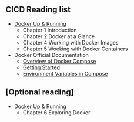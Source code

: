 ## CICD Reading list
* [Docker Up & Running](https://www.amazon.com/Docker-Shipping-Reliable-Containers-Production/dp/1492036730/ref=sr_1_5?crid=3E9RKD4WZGKQ6&keywords=docker&qid=1658794140&s=books&sprefix=dock%2Cstripbooks%2C364&sr=1-5)
    - Chapter 1 Introduction
    - Chapter 2 Docker at a Glance
    - Chapter 4 Working with Docker Images
    - Chapter 5 Woeking with Docker Containers
* Docker Official Documentation
    - [Overview of Docker Compose](https://docs.docker.com/compose/)
    - [Getting Started](https://docs.docker.com/compose/gettingstarted/)
    - [Environment Variables in Compose](https://docs.docker.com/compose/environment-variables/)

## [Optional reading]
* [Docker Up & Running](https://www.amazon.com/Docker-Shipping-Reliable-Containers-Production/dp/1492036730/ref=sr_1_5?crid=3E9RKD4WZGKQ6&keywords=docker&qid=1658794140&s=books&sprefix=dock%2Cstripbooks%2C364&sr=1-5)
    - Chapter 6 Exploring Docker
